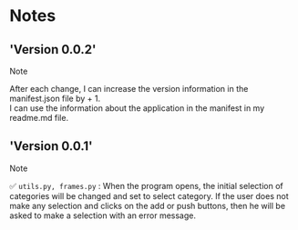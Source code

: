 # Notes


## 'Version 0.0.2'
> [!NOTE]  
> After each change, I can increase the version information in the manifest.json file by + 1.     
> I can use the information about the application in the manifest in my readme.md file.    


## 'Version 0.0.1'
> [!NOTE]     
> ✅ `utils.py, frames.py` :  When the program opens, the initial selection of categories will be changed and set to select category. If the user does not make any selection and clicks on the add or push buttons, then he will be asked to make a selection with an error message. 